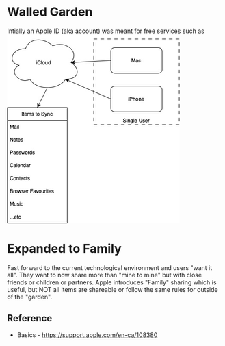 # Walled Garden
Intially an Apple ID (aka account) was meant for free services such as
![Alt text here](apple-simple.jpg)

# Expanded to Family
Fast forward to the current technological environment and users "want it all".  They want to now share more than "mine to mine" but with close friends or children or partners.   Apple introduces "Family" sharing which is useful, but NOT all items are shareable or follow the same rules for outside of the "garden".

## Reference
* Basics - https://support.apple.com/en-ca/108380
